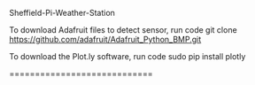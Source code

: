 Sheffield-Pi-Weather-Station

To download Adafruit files to detect sensor, run code
        git clone https://github.com/adafruit/Adafruit_Python_BMP.git
        
To download the Plot.ly software, run code
        sudo pip install plotly
        
============================
